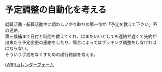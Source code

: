 # 予定調整の自動化を考える
就職活動・転職活動中に煩わしいやり取りの第一位が「予定を教えて下さい」系の連絡。  
第三候補まで日付と時間を教えてくれ、はまだいいとしても連絡が遅くて先約が出来たら予定変更の連絡をしたり、場合によってはブッキング調整をしなければばならない。  
そういう手間をなくすための試行錯誤を考える。

[(WIP)カレンダーフォーム](https://shimajima-eiji.github.io/Hosting/calendar/)
